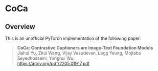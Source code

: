 # CoCa
## Overview
This is an unofficial PyTorch implementation of the following paper:

> **CoCa: Contrastive Captioners are Image-Text Foundation Models** <br>
> Jiahui Yu, Zirui Wang, Vijay Vasudevan, Legg Yeung, Mojtaba Seyedhosseini, Yonghui Wu <br>
> https://arxiv.org/pdf/2205.01917.pdf

